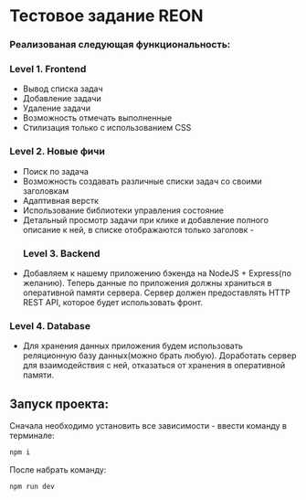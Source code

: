 # Тестовое задание REON

### Реализованая следующая функциональность:

### Level 1. Frontend

- Вывод списка задач
- Добавление задачи
- Удаление задачи
- Возможность отмечать выполненные
- Стилизация только с использованием CSS
  <br>

### Level 2. Новые фичи

- Поиск по задача
- Возможность создавать различные списки задач со своими заголовкам
- Адаптивная верстк
- Использование библиотеки управления состояние
- Детальный просмотр задачи при клике и добавление полного описание к ней, в списке отображаются только заголовк -
  <br>
  ### Level 3. Backend
- Добавляем к нашему приложению бэкенда на NodeJS + Express(по желанию). Теперь данные по приложения должны храниться в оперативной памяти сервера. Сервер должен предоставлять HTTP REST API, которое будет использовать фронт.
  <br>

### Level 4. Database

- Для хранения данных приложения будем использовать реляционную базу данных(можно брать любую). Доработать сервер для взаимодействия с ней, отказаться от хранения в оперативной памяти.

## Запуск проекта:

Сначала необходимо установить все зависимости - ввести команду в терминале:

```javascript
npm i
```

После набрать команду:

```javascript
npm run dev
```
